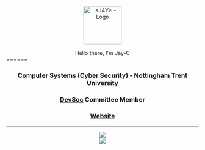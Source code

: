 <p align="center">
<a href="https://j4y.dev">
<img src="https://j4y.dev/botassets/j4y.gif"
     alt="<J4Y> - Logo"
     width="100px" 
     height="100px"
     border-radius="50px">
</a>
</p>

<center>Hello there, I'm Jay-C</center>
======

<h3 align="center">Computer Systems (Cyber Security) - Nottingham Trent University</h3>
<h3 align="center"><a href="https://devsoc.co.uk">DevSoc</a> Committee Member</h3>
<h3 align="center"><a href="https://j4y.dev">Website</a></h3>

---

[comment]: https://github.com/anuraghazra/github-readme-stats
<p align="center">
<img src="https://github-readme-stats.vercel.app/api/top-langs/?username=devj4y&show_icons=true&hide_border=true&theme=chartreuse-dark&langs_count=8&layout=compact&custom_title=Language%20Stats" /><br>

<img src="https://github-readme-stats.vercel.app/api?username=devj4y&show_icons=true&count_private=true&theme=chartreuse-dark&hide_border=true&custom_title=Github%20Stats&line_height=24" />
</p>
